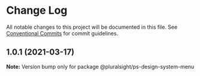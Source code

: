 # Change Log

All notable changes to this project will be documented in this file.
See [Conventional Commits](https://conventionalcommits.org) for commit guidelines.

## 1.0.1 (2021-03-17)

**Note:** Version bump only for package @pluralsight/ps-design-system-menu
